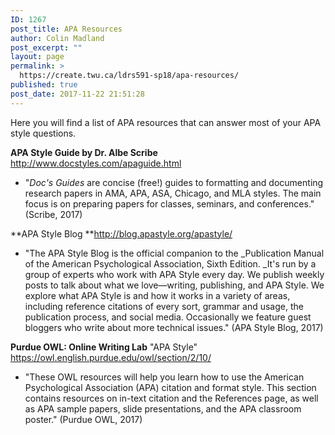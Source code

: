 ```yaml
---
ID: 1267
post_title: APA Resources
author: Colin Madland
post_excerpt: ""
layout: page
permalink: >
  https://create.twu.ca/ldrs591-sp18/apa-resources/
published: true
post_date: 2017-11-22 21:51:28
---
```

Here you will find a list of APA resources that can answer most of your APA style questions.

**APA Style Guide by Dr. Albe Scribe** http://www.docstyles.com/apaguide.html

* "*Doc's Guides* are concise (free!) guides to formatting and documenting research papers in AMA, APA, ASA, Chicago, and MLA styles. The main focus is on preparing papers for classes, seminars, and conferences." (Scribe, 2017)

**APA Style Blog **http://blog.apastyle.org/apastyle/

* "The APA Style Blog is the official companion to the _Publication Manual of the American Psychological Association, Sixth Edition.  _It's run by a group of experts who work with APA Style every day. We publish weekly posts to talk about what we love—writing, publishing, and APA Style. We explore what APA Style is and how it works in a variety of areas, including reference citations of every sort, grammar and usage, the publication process, and social media. Occasionally we feature guest bloggers who write about more technical issues." (APA Style Blog, 2017)

**Purdue OWL: Online Writing Lab**  "APA Style"  https://owl.english.purdue.edu/owl/section/2/10/ 

* "These OWL resources will help you learn how to use the American Psychological Association (APA) citation and format style. This section contains resources on in-text citation and the References page, as well as APA sample papers, slide presentations, and the APA classroom poster." (Purdue OWL, 2017)
